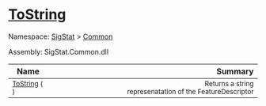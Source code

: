 # [ToString](./FeatureDescriptor-100663418.md)

Namespace: [SigStat]() > [Common](./../README.md)

Assembly: SigStat.Common.dll

| Name | Summary  |
| ------| -----------:|
| <sub>[ToString](./FeatureDescriptor-100663418.md) (  )</sub> | <img width=225/><sub>Returns a string represenatation of the FeatureDescriptor</sub>
